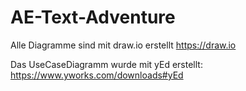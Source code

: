 # AE-Text-Adventure

Alle Diagramme sind mit draw.io erstellt 
https://draw.io

Das UseCaseDiagramm wurde mit yEd erstellt:
https://www.yworks.com/downloads#yEd
